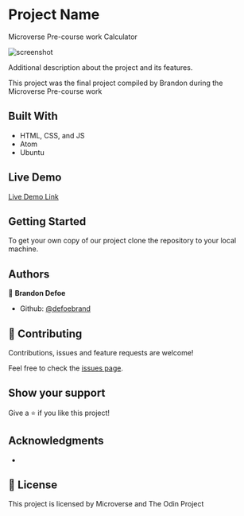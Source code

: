 # Project Name

Microverse Pre-course work Calculator

![screenshot]()

Additional description about the project and its features.

This project was the final project compiled by Brandon during the Microverse Pre-course work

## Built With

- HTML, CSS, and JS
- Atom
- Ubuntu

## Live Demo

[Live Demo Link]()


## Getting Started

To get your own copy of our project clone the repository to your local machine.


## Authors

👤 **Brandon Defoe**

- Github: [@defoebrand](https://github.com/defoebrand)

## 🤝 Contributing

Contributions, issues and feature requests are welcome!

Feel free to check the [issues page](issues/).

## Show your support

Give a ⭐️ if you like this project!

## Acknowledgments

-

## 📝 License

This project is licensed by Microverse and The Odin Project

